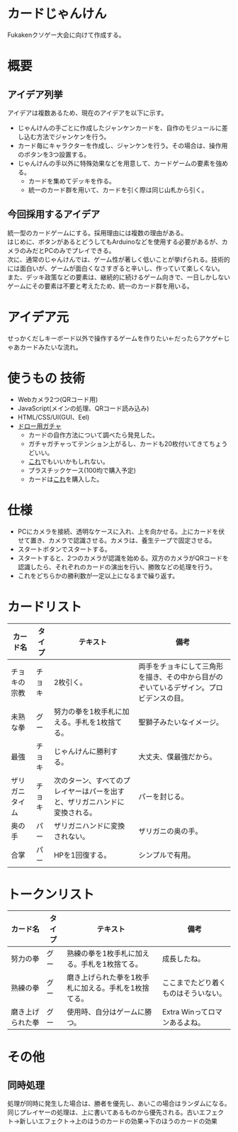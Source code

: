 # カードじゃんけん
Fukakenクソゲー大会に向けて作成する。
# 概要
## アイデア列挙
アイデアは複数あるため、現在のアイデアを以下に示す。
* じゃんけんの手ごとに作成したジャンケンカードを、自作のモジュールに差し込む方法でジャンケンを行う。
* カード毎にキャラクターを作成し、ジャンケンを行う。その場合は、操作用のボタンを3つ設置する。
* じゃんけんの手以外に特殊効果などを用意して、カードゲームの要素を強める。
  * カードを集めてデッキを作る。
  * 統一のカード群を用いて、カードを引く際は同じ山札から引く。
## 今回採用するアイデア
統一型のカードゲームにする。採用理由には複数の理由がある。  
はじめに、ボタンがあるとどうしてもArduinoなどを使用する必要があるが、カメラのみだとPCのみでプレイできる。  
次に、通常のじゃんけんでは、ゲーム性が著しく低いことが挙げられる。技術的には面白いが、ゲームが面白くなさすぎると辛いし、作っていて楽しくない。  
また、デッキ政策などの要素は、継続的に続けるゲーム向きで、一日しかしないゲームにその要素は不要と考えたため、統一のカード群を用いる。
# アイデア元
せっかくだしキーボード以外で操作するゲームを作りたい<-だったらアケゲ<-じゃあカードみたいな流れ。
# 使うもの 技術
* Webカメラ2つ(QRコード用)
* JavaScript(メインの処理、QRコード読み込み)
* HTML/CSS/UI(GUI、Eel)
* [ドロー用ガチャ](https://www.amazon.co.jp/%E3%82%AE%E3%83%B3%E3%83%9D%E3%83%BC-%E3%81%98%E3%81%B6%E3%82%93%E3%81%A7%E3%81%A4%E3%81%8F%E3%82%8B-%E5%B7%A5%E4%BD%9C%E3%82%AD%E3%83%83%E3%83%88-%E3%82%AB%E3%83%BC%E3%83%89%E3%82%AC%E3%83%81%E3%83%A3-CG-KKW/dp/B07C1YKMXM/ref=asc_df_B07C1YKMXM/)
  * カードの自作方法について調べたら発見した。
  * ガチャガチャってテンション上がるし、カードも20枚付いてきてちょうどいい。
  * [これ](https://www.amazon.co.jp/hacomo-%E3%83%9A%E3%83%BC%E3%83%91%E3%83%BC%E3%82%AF%E3%83%A9%E3%83%95%E3%83%88-WOW-%E3%82%AB%E3%83%BC%E3%83%89%E8%B2%A9%E5%A3%B2%E6%A9%9F-4515/dp/B07TVLHYTL/ref=pb_allspark_dp_sims_pao_desktop_session_based_sccl_3_2/356-5572851-5911458)でもいいかもしれない。
  * プラスチックケース(100均で購入予定)
  * カードは[これ](https://www.amazon.co.jp/%E3%82%A8%E3%83%BC%E3%83%AF%E3%83%B3-%E3%83%9E%E3%83%AB%E3%83%81%E3%82%AB%E3%83%BC%E3%83%89-%E3%82%AD%E3%83%A3%E3%83%83%E3%82%B7%E3%83%A5%E3%82%AB%E3%83%BC%E3%83%89%E3%82%B5%E3%82%A4%E3%82%BA-100%E6%9E%9A%E5%88%86-51164/dp/B00DN0F0OA/)を購入した。
# 仕様
* PCにカメラを接続、透明なケースに入れ、上を向かせる。上にカードを伏せて置き、カメラで認識させる。カメラは、養生テープで固定させる。  
* スタートボタンでスタートする。
* スタートすると、2つのカメラが認識を始める。双方のカメラがQRコードを認識したら、それぞれのカードの演出を行い、勝敗などの処理を行う。
* これをどちらかの勝利数が一定以上になるまで繰り返す。
# カードリスト
カード名|タイプ|テキスト|備考
--|--|--|--
チョキの宗教|チョキ|2枚引く。|両手をチョキにして三角形を描き、その中から目がのぞいているデザイン。プロビデンスの目。
|未熟な拳|グー|努力の拳を1枚手札に加える。手札を1枚捨てる。|聖獅子みたいなイメージ。
最強|チョキ|じゃんけんに勝利する。|大丈夫、僕最強だから。
ザリガニタイム|チョキ|次のターン、すべてのプレイヤーはパーを出すと、ザリガニハンドに変換される。|パーを封じる。
奥の手|パー|ザリガニハンドに変換されない。|ザリガニの奥の手。
合掌|パー|HPを1回復する。|シンプルで有用。
# トークンリスト
カード名|タイプ|テキスト|備考
--|--|--|--
努力の拳|グー|熟練の拳を1枚手札に加える。手札を1枚捨てる。|成長したね。
熟練の拳|グー|磨き上げられた拳を1枚手札に加える。手札を1枚捨てる。|ここまでたどり着くものはそういない。
磨き上げられた拳|グー|使用時、自分はゲームに勝つ。|Extra Winってロマンあるよね。
# その他
## 同時処理
処理が同時に発生した場合は、勝者を優先し、あいこの場合はランダムになる。同じプレイヤーの処理は、上に書いてあるものから優先される。古いエフェクト->新しいエフェクト->上のほうのカードの効果->下のほうのカードの効果